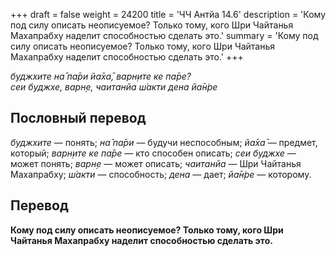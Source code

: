 +++
draft = false
weight = 24200
title = 'ЧЧ Антйа 14.6'
description = 'Кому под силу описать неописуемое? Только тому, кого Шри Чайтанья Махапрабху наделит способностью сделать это.'
summary = 'Кому под силу описать неописуемое? Только тому, кого Шри Чайтанья Махапрабху наделит способностью сделать это.'
+++

_буджхите на̄ па̄ри йа̄ха̄, варн̣ите ке па̄ре?  
сеи буджхе, варн̣е, чаитанйа ш́акти дена йа̄н̇ре_

## Пословный перевод

_буджхите_ — понять; _на̄_ _па̄ри_ — будучи неспособным; _йа̄ха̄_ — предмет, который; _варн̣ите_ _ке_ _па̄ре_ — кто способен описать; _сеи_ _буджхе_ — может понять; _варн̣е_ — может описать; _чаитанйа_ — Шри Чайтанья Махапрабху; _ш́акти_ — способность; _дена_ — дает; _йа̄н̇ре_ — которому.

## Перевод

**Кому под силу описать неописуемое? Только тому, кого Шри Чайтанья Махапрабху наделит способностью сделать это.**
